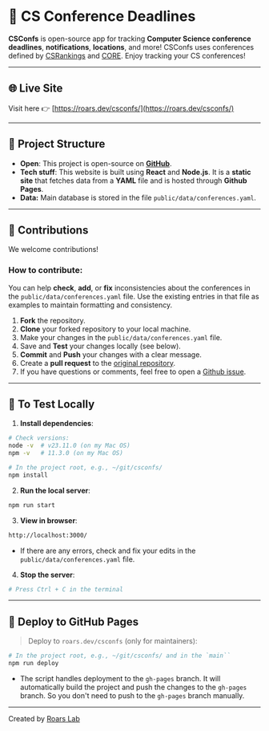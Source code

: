 
# 📅 CS Conference Deadlines
**CSConfs** is open-source app for tracking **Computer Science conference deadlines**, **notifications**, **locations**, and more! CSConfs uses conferences defined by [CSRankings](https://csrankings.org/) and [CORE](https://portal.core.edu.au/conf-ranks/). Enjoy tracking your CS conferences! 


---

## 🌐 Live Site

Visit here 👉 [https://roars.dev/csconfs/](https://roars.dev/csconfs/)

---

## 📂 Project Structure

- **Open**: This project is open-source on [**GitHub**](https://git.roars.dev/csconfs).  
- **Tech stuff**: This website is built using **React** and **Node.js**. It is a **static site** that fetches data from a **YAML** file and is hosted through **Github Pages**.
- **Data:** Main database is stored in the file `public/data/conferences.yaml`.

---

## 🤝 Contributions

We welcome contributions! 

### How to contribute:

You can help **check**, **add**, or **fix** inconsistencies about the conferences in the `public/data/conferences.yaml` file. Use the existing entries in that file as examples to maintain formatting and consistency.


1. **Fork** the repository.
1. **Clone** your forked repository to your local machine.
1. Make your changes in the `public/data/conferences.yaml` file.
1. Save and **Test** your changes locally (see below).
1. **Commit** and **Push** your changes with a clear message.
1. Create a **pull request** to the [original repository](https://git.roars.dev/csconfs).
1. If you have questions or comments, feel free to open a [Github issue](https://github.com/dynaroars/csconfs/issues).

---

## 🧪 To Test Locally

1. **Install dependencies**:

```bash
# Check versions:
node -v  # v23.11.0 (on my Mac OS)
npm -v   # 11.3.0 (on my Mac OS)

# In the project root, e.g., ~/git/csconfs/ 
npm install
```

2. **Run the local server**:

```bash
npm run start
```

3. **View in browser**:

```bash
http://localhost:3000/
```

- If there are any errors, check and fix your edits in the `public/data/conferences.yaml` file.

4. **Stop the server**:

```bash
# Press Ctrl + C in the terminal
```



---

## 🚀 Deploy to GitHub Pages
> Deploy to `roars.dev/csconfs` (only for maintainers):

```bash
# In the project root, e.g., ~/git/csconfs/ and in the `main``
npm run deploy
```

  - The script handles deployment to the `gh-pages` branch. It will automatically build the project and push the changes to the `gh-pages` branch. So you don't need to push to the `gh-pages` branch manually.

---


Created by [Roars Lab](https://roars.dev)  
